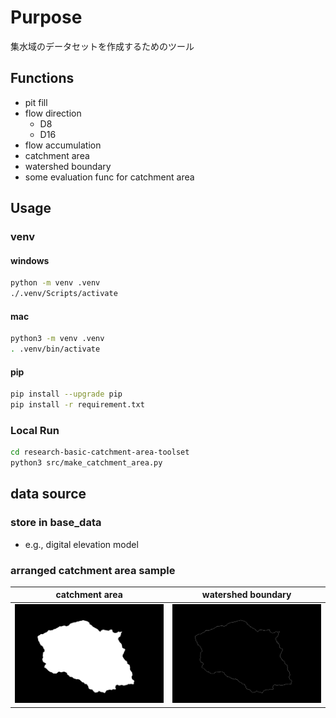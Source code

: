 # Purpose

集水域のデータセットを作成するためのツール

## Functions

- pit fill
- flow direction
  - D8
  - D16
- flow accumulation
- catchment area
- watershed boundary
- some evaluation func for catchment area

## Usage

### venv

#### windows

```sh
python -m venv .venv
./.venv/Scripts/activate
```

#### mac

```sh
python3 -m venv .venv
. .venv/bin/activate
```

#### pip

```sh
pip install --upgrade pip
pip install -r requirement.txt
```

### Local Run

```sh
cd research-basic-catchment-area-toolset
python3 src/make_catchment_area.py
```

## data source

### store in base_data

- e.g., digital elevation model

### arranged catchment area sample

|catchment area|watershed boundary|
|---|---|
|![catchment area](https://github.com/harukimine/readme-image-source/blob/main/research-basic-catchment-area-dataset-toolset/catchment-area.png?raw=true)|![watershed](https://github.com/harukimine/readme-image-source/blob/main/research-basic-catchment-area-dataset-toolset/watershed.png?raw=true)|
